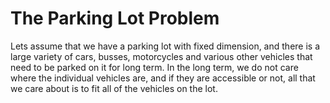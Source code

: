 # The Parking Lot Problem

Lets assume that we have a parking lot with fixed dimension, and there is a large variety of cars, busses,
motorcycles and various other vehicles that need to be parked on it for long term. In the long term, we
do not care where the individual vehicles are, and if they are accessible or not, all that we care about is
to fit all of the vehicles on the lot.
